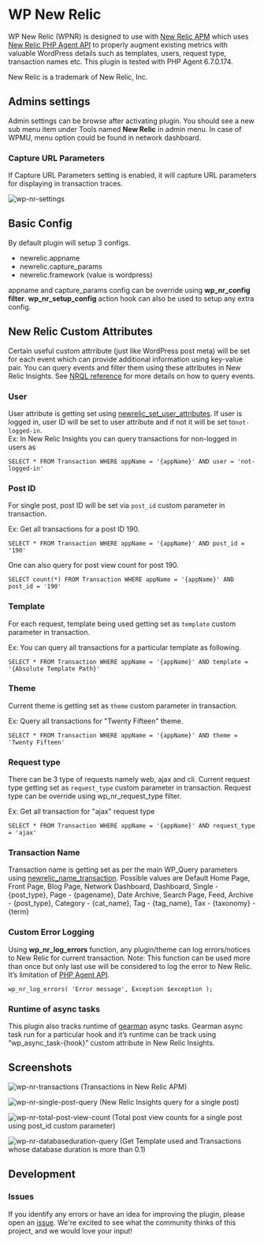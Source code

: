 # WP New Relic

WP New Relic (WPNR) is designed to use with [New Relic APM](https://newrelic.com/application-monitoring) which uses [New Relic PHP Agent API](https://docs.newrelic.com/docs/agents/php-agent/configuration/php-agent-api) to properly augment existing metrics with valuable WordPress details such as templates, users, request type, transaction names etc. This plugin is tested with PHP Agent 6.7.0.174.

New Relic is a trademark of New Relic, Inc.

## Admins settings

Admin settings can be browse after activating plugin. You should see a new sub menu item under Tools named __New Relic__ in admin menu. In case of WPMU, menu option could be found in network dashboard.

### Capture URL Parameters

If Capture URL Parameters setting is enabled, it will capture URL parameters for displaying in transaction traces.

![wp-nr-settings](https://cloud.githubusercontent.com/assets/2941333/21451161/df67a576-c922-11e6-95fb-06f6be88ecce.png)

## Basic Config

By default plugin will setup 3 configs.
- newrelic.appname
- newrelic.capture_params
- newrelic.framework (value is wordpress)

appname and capture_params config can be override using __wp_nr_config filter__. __wp_nr_setup_config__ action hook can also be used to setup any extra config.

## New Relic Custom Attributes

Certain useful custom attrribute (just like WordPress post meta) will be set for each event which can provide additional information using key-value pair. You can query events and filter them using these attributes in New Relic Insights. See [NRQL reference](https://docs.newrelic.com/docs/insights/new-relic-insights/using-new-relic-query-language/nrql-reference) for more details on how to query events.

### User

User attribute is getting set using [newrelic_set_user_attributes](https://docs.newrelic.com/docs/agents/php-agent/configuration/php-agent-api#api-set-user-attributes). If user is logged in, user ID will be set to user attribute and if not it will be set to`not-logged-in`.  
Ex: In New Relic Insights you can query transactions for non-logged in users as
```
SELECT * FROM Transaction WHERE appName = '{appName}' AND user = 'not-logged-in'
```

### Post ID
For single post, post ID will be set via `post_id` custom parameter in transaction.
  
Ex: Get all transactions for a post ID 190.
```
SELECT * FROM Transaction WHERE appName = '{appName}' AND post_id = '190'
```

One can also query for post view count for post 190.
```
SELECT count(*) FROM Transaction WHERE appName = '{appName}' AND post_id = '190'
```

### Template

For each request, template being used getting set as `template` custom parameter in transaction.

Ex: You can query all transactions for a particular template as following.
```
SELECT * FROM Transaction WHERE appName = '{appName}' AND template = '{Absolute Template Path}'
```

### Theme

Current theme is getting set as `theme` custom parameter in transaction.

Ex: Query all transactions for "Twenty Fifteen" theme.
```
SELECT * FROM Transaction WHERE appName = '{appName}' AND theme = 'Twenty Fifteen'
```

### Request type

There can be 3 type of requests namely web, ajax and cli. Current request type getting set as `request_type` custom parameter in transaction.
Request type can be override using wp_nr_request_type filter.

Ex: Get all transaction for "ajax" request type
```
SELECT * FROM Transaction WHERE appName = '{appName}' AND request_type = 'ajax'
```

### Transaction Name

Transaction name is getting set as per the main WP_Query parameters using [newrelic_name_transaction](https://docs.newrelic.com/docs/agents/php-agent/configuration/php-agent-api#api-name-wt). 
Possible values are Default Home Page, Front Page, Blog Page, Network Dashboard, Dashboard, Single - {post_type}, Page - {pagename}, Date Archive, Search Page, Feed, Archive - {post_type}, Category - {cat_name}, Tag - {tag_name}, Tax - {taxonomy} - {term}

### Custom Error Logging

Using __wp_nr_log_errors__ function, any plugin/theme can log errors/notices to New Relic for current transaction. 
Note: This function can be used more than once but only last use will be considered to log the error to New Relic. It’s limitation of [PHP Agent API](https://docs.newrelic.com/docs/agents/php-agent/configuration/php-agent-api#api-notice-error).

```
wp_nr_log_errors( 'Error message', Exception $exception );
```

### Runtime of async tasks

This plugin also tracks runtime of [gearman](https://github.com/10up/WP-Gears) async tasks. Gearman async task run for a particular hook and it’s runtime can be track using “wp_async_task-{hook}” custom attribute in New Relic Insights.

## Screenshots

![wp-nr-transactions](https://cloud.githubusercontent.com/assets/2941333/20933334/bccaf1bc-bbfd-11e6-92a5-6da6dff31cf0.png)
(Transactions in New Relic APM)

![wp-nr-single-post-query](https://cloud.githubusercontent.com/assets/2941333/20933383/e032337c-bbfd-11e6-8ee6-87b1783cb1ad.png)
(New Relic Insights query for a single post)

![wp-nr-total-post-view-count](https://cloud.githubusercontent.com/assets/2941333/20933411/f2be3bd0-bbfd-11e6-847a-08f8a838d968.png)
(Total post view counts for a single post using post_id custom parameter)

![wp-nr-databaseduration-query](https://cloud.githubusercontent.com/assets/2941333/20933427/ffb5652a-bbfd-11e6-97fa-ca68d66c579d.png)
(Get Template used and Transactions whose database duration is more than 0.1)

## Development

### Issues

If you identify any errors or have an idea for improving the plugin, please open an [issue](https://github.com/10up/wp-newrelic/issues?stage=open). We're excited to see what the community thinks of this project, and we would love your input!
